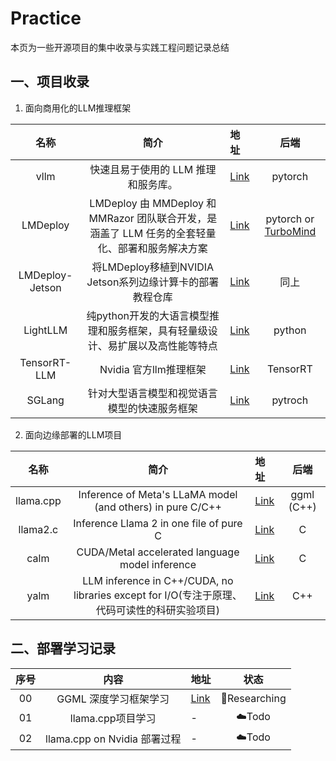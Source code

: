 # Practice

本页为一些开源项目的集中收录与实践工程问题记录总结



## 一、项目收录

1. 面向商用化的LLM推理框架

| 名称  | 简介       | 地址    |后端|
|:---:|:----: |:--- |:---:|
| vllm | 快速且易于使用的 LLM 推理和服务库。|[Link](https://docs.vllm.ai/en/stable/)|pytorch|
| LMDeploy | LMDeploy 由 MMDeploy 和 MMRazor 团队联合开发，是涵盖了 LLM 任务的全套轻量化、部署和服务解决方案|[Link](https://github.com/InternLM/lmdeploy)|pytorch or [TurboMind](https://github.com/InternLM/lmdeploy/blob/main/docs/zh_cn/inference/turbomind.md)|
| LMDeploy-Jetson| 将LMDeploy移植到NVIDIA Jetson系列边缘计算卡的部署教程仓库|[Link](https://github.com/BestAnHongjun/LMDeploy-Jetson?tab=readme-ov-file)|同上|
| LightLLM | 纯python开发的大语言模型推理和服务框架，具有轻量级设计、易扩展以及高性能等特点 |[Link](https://github.com/ModelTC/lightllm)|python|
| TensorRT-LLM |Nvidia 官方llm推理框架 |[Link](https://github.com/NVIDIA/TensorRT-LLM)   |TensorRT |
| SGLang |针对大型语言模型和视觉语言模型的快速服务框架 |[Link](https://github.com/sgl-project/sglang)   |pytroch |


2. 面向边缘部署的LLM项目


| 名称  | 简介       | 地址    |后端|
|:---:|:----: |:--- |:---:|
| llama.cpp | Inference of Meta's LLaMA model (and others) in pure C/C++|[Link](https://github.com/ggerganov/llama.cpp)|ggml (C++)|
| llama2.c | Inference Llama 2 in one file of pure C |[Link](https://github.com/karpathy/llama2.c)| C|
| calm | CUDA/Metal accelerated language model inference |[Link](https://github.com/zeux/calm)| C|
| yalm |  LLM inference in C++/CUDA, no libraries except for I/O(专注于原理、代码可读性的科研实验项目) |[Link](https://github.com/andrewkchan/yalm)| C++|


## 二、部署学习记录



| 序号 | 内容    | 地址    |状态|
|:---:|:----: |:--- |:---:|
| 00 | GGML 深度学习框架学习|[Link](./GGML_Home.md)|🔬Researching|
| 01 | llama.cpp项目学习|-|☁️Todo|
| 02 |  llama.cpp on Nvidia 部署过程  |-|☁️Todo|








